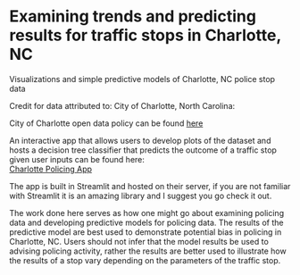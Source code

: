 # Examining trends and predicting results for traffic stops in Charlotte, NC
 Visualizations and simple predictive models of Charlotte, NC police stop data

Credit for data attributed to: City of Charlotte, North Carolina:

City of Charlotte open data policy can be found [here](https://charlotte.maps.arcgis.com/home/item.html?id=7c88b8633b034ddcbbd6badb1b7076fe)

An interactive app that allows users to develop plots of the dataset and hosts a decision tree classifier that predicts the outcome of a traffic stop given user inputs can be found here:  
[Charlotte Policing App](https://sjwright90-dsba5122-design-contest--home-page-b5jsbd.streamlit.app/)

The app is built in Streamlit and hosted on their server, if you are not familiar with Streamlit it is an amazing library and I suggest you go check it out.

The work done here serves as how one might go about examining policing data and developing predictive models for policing data. The results of the predictive model are best used to demonstrate potential bias in policing in Charlotte, NC. Users should not infer that the model results be used to advising policing activity, rather the results are better used to illustrate how the results of a stop vary depending on the parameters of the traffic stop. 
